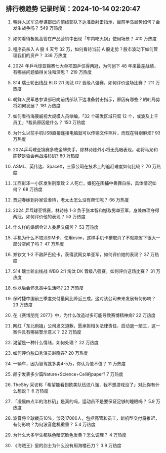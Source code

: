 
## 排行榜趋势 记录时间：2024-10-14 02:20:47
  
  1. 朝鲜人民军总参谋部已向前线部队下达准备射击指示，目前半岛局势如何？会发生战争吗？ 549 万热度
    
  2. 如何看待极氪高管在产品营销中出现「车内吃火锅」使用场景？ 410 万热度
    
  3. 程序员杀入 A 股 4 天亏 32 万，如何看待当前 A 股走势？股市波动下如何管理我们的资产？ 336 万热度
    
  4. 2024 年乒乓球亚锦赛七大单项国乒仅得两冠，为何创下 48 年来最差战绩，有哪些问题值得关注和深思？ 219 万热度
    
  5. S14 瑞士轮出线战 BLG 2:1 淘汰 G2 晋级八强赛，如何评价这场比赛？ 211 万热度
    
  6. 朝鲜人民军总参谋部已向前线部队下达准备射击指示，原因有哪些？朝韩局势将如何发展？ 181 万热度
    
  7. 如何看待海康威视大规模人员缩编，「32 个研发区域只留 12 个，或波及上千员工」?裁员原因是什么？ 150 万热度
    
  8. 为什么以前手机USB直接连接电脑就可以传输文件照片，而现在特别麻烦? 93 万热度
    
  9. 2024乒乓球亚锦赛多枚金牌失手，除林诗栋外小将无亮眼表现，老将马龙和陈梦是否会再战洛杉矶? 80 万热度
    
  10. ASML、英伟达、SpaceX，三家公司在技术上的追赶难度如何比较？ 70 万热度
    
  11. 江西彭泽一小区发生刑案致 2 人死亡，嫌犯在围捕中畏罪自杀，具体情况如何？ 68 万热度
    
  12. 贾迎春嫁到孙家受虐待，老太太怎么没有帮忙呢？ 66 万热度
    
  13. 2024 乒乓球亚锦赛，林诗栋 1-3 负于张本智和憾取男单亚军，身兼四项夺得两冠，如何评价他的表现？ 53 万热度
    
  14. 什么样的婚姻会让人委屈又痛苦？ 53 万热度
    
  15. 手机为什么不取消SIM卡，使用esim，这样手机卡槽取消了不就能省下很大一部分空间了吗？ 47 万热度
    
  16. 郑钦文 1-2 不敌萨巴伦卡，获得武网女单亚军，如何评价她的表现？ 37 万热度
    
  17. S14 瑞士轮出线战 WBG 2:1 淘汰 DK 晋级八强赛，如何评价这场比赛？ 31 万热度
    
  18. 你以后会怀念高中生活吗? 23 万热度
    
  19. 保时捷中国前三季度交付量同比降近三成，这对该公司未来发展有何影响？ 23 万热度
    
  20. 在《赛博朋克 2077》中，为什么改造过多可能导致赛博精神病? 22 万热度
    
  21. 网红「东北雨姐」公司发文道歉，愿承担相关法律责任，启动退一赔三，这一案件具有哪些警示意义？ 22 万热度
    
  22. 渴望是一种什么情绪，如何处理？ 22 万热度
    
  23. 如何评价脱口秀演员赵晓卉? 20 万热度
    
  24. 一辆车，因为智驾就多卖4-5万，你认为值不值？ 11 万热度
    
  25. 颜宁发表多少篇Nature+Science+Cell的paper? 7 万热度
    
  26. TheShy 采访称「希望能看到欧美队伍进八强，我不想游戏没了」对此你有什么想说？ 6 万热度
    
  27. 「凌晨四点半的洛杉矶」是真的吗，运动员不是要保证足够的睡眠吗？ 5.9 万热度
    
  28. 波音将全球裁员10%，涉及17000人，包括高管和员工，新机型交付将推迟，有何影响？为何波音危机重重？ 5.4 万热度
    
  29. 为什么大多学生都肤色暗沉脸色发黄？怎么调理？ 4 万热度
    
  30. 《海贼王》里的剑士为什么没有用海楼石刀？ 3.9 万热度
    
